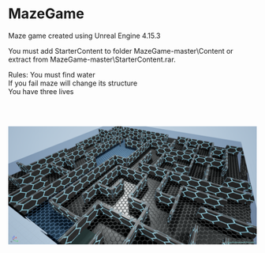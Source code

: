 # MazeGame
Maze game created using Unreal Engine 4.15.3 <br/>

You must add StarterContent to folder MazeGame-master\Content or extract from MazeGame-master\StarterContent.rar.

Rules:
You must find water <br />
If you fail maze will change its structure <br />
You have three lives <br />

<br />
<br />


![alt text](https://github.com/MateuszKapusta/MazeGame/blob/master/Maze.png)

